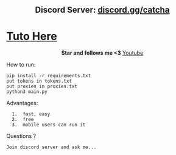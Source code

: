 <h2 align="center">Discord Server: <a href="https://discord.gg/catcha">discord.gg/catcha</a></h2>

<h1><a href="https://www.tiktok.com/@nsl.dev/video/7135531135487970566?is_from_webapp=1&sender_device=pc&web_id=7117334792081442309">Tuto Here</a></h1>

<p align="center">
<strong>Star and follows me <3</strong>
<a href="https://www.youtube.com/channel/UCoNVWCMYp8Fs50wPeefw_7A">Youtube</a></h2>
</p

How to run:
```
pip install -r requirements.txt
put tokens in tokens.txt
put proxies in proxies.txt
python3 main.py
```

Advantages:
```
  1.  fast, easy
  2.  free
  3.  mobile users can run it
```
Questions ?
```
Join discord server and ask me...
```
